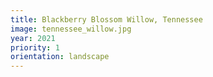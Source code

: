 ```yaml
---
title: Blackberry Blossom Willow, Tennessee
image: tennessee_willow.jpg
year: 2021
priority: 1
orientation: landscape
---
```

